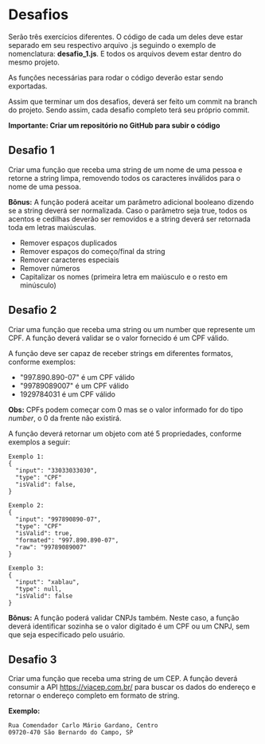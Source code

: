 # Desafios

Serão três exercícios diferentes. O código de cada um deles deve estar separado em seu respectivo arquivo .js seguindo o exemplo de nomenclatura: **desafio_1.js**. E todos os arquivos devem estar dentro do mesmo projeto.

As funções necessárias para rodar o código deverão estar sendo exportadas.

Assim que terminar um dos desafios, deverá ser feito um commit na branch do projeto. Sendo assim, cada desafio completo terá seu próprio commit.

**Importante: Criar um repositório no GitHub para subir o código**

## Desafio 1

Criar uma função que receba uma string de um nome de uma pessoa e retorne a string limpa, removendo todos os caracteres inválidos para o nome de uma pessoa.

**Bônus:** A função poderá aceitar um parâmetro adicional booleano dizendo se a string deverá ser normalizada. Caso o parâmetro seja true, todos os acentos e cedilhas deverão ser removidos e a string deverá ser retornada toda em letras maiúsculas.

- Remover espaços duplicados
- Remover espaços do começo/final da string
- Remover caracteres especiais
- Remover números
- Capitalizar os nomes (primeira letra em maiúsculo e o resto em minúsculo)

## Desafio 2

Criar uma função que receba uma string ou um number que represente um CPF. A função deverá validar se o valor fornecido é um CPF válido.

A função deve ser capaz de receber strings em diferentes formatos, conforme exemplos:

- "997.890.890-07" é um CPF válido
- "99789089007" é um CPF válido
- 1929784031 é um CPF válido

**Obs:** CPFs podem começar com 0 mas se o valor informado for do tipo _number_, o 0 da frente não existirá.

A função deverá retornar um objeto com até 5 propriedades, conforme exemplos a seguir:

```
Exemplo 1:
{
  "input": "33033033030",
  "type": "CPF"
  "isValid": false,
}

Exemplo 2:
{
  "input": "997890890-07",
  "type": "CPF"
  "isValid": true,
  "formated": "997.890.890-07",
  "raw": "99789089007"
}

Exemplo 3:
{
  "input": "xablau",
  "type": null,
  "isValid": false
}
```

**Bônus:** A função poderá validar CNPJs também. Neste caso, a função deverá identificar sozinha se o valor digitado é um CPF ou um CNPJ, sem que seja especificado pelo usuário.

## Desafio 3

Criar uma função que receba uma string de um CEP. A função deverá consumir a API https://viacep.com.br/ para buscar os dados do endereço e retornar o endereço completo em formato de string.

**Exemplo:**

```
Rua Comendador Carlo Mário Gardano, Centro
09720-470 São Bernardo do Campo, SP
```
